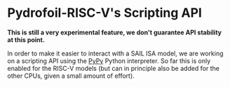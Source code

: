 # Pydrofoil-RISC-V's Scripting API

**This is still a very experimental feature, we don't guarantee API stability
at this point.**

In order to make it easier to interact with a SAIL ISA model, we are working on
a scripting API using the [PyPy](https://pypy.org) Python interpreter. So far
this is only enabled for the RISC-V models (but can in principle also be added
for the other CPUs, given a small amount of effort).


